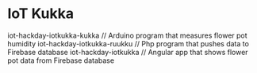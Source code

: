 # IoT Kukka

iot-hackday-iotkukka-kukka // Arduino program that measures flower pot humidity
iot-hackday-iotkukka-ruukku // Php program that pushes data to Firebase database
iot-hackday-iotkukka // Angular app that shows flower pot data from Firebase database